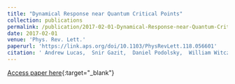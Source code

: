 ```yaml
---
title: "Dynamical Response near Quantum Critical Points"
collection: publications
permalink: /publication/2017-02-01-Dynamical-Response-near-Quantum-Critical-Points
date: 2017-02-01
venue: 'Phys. Rev. Lett.'
paperurl: 'https://link.aps.org/doi/10.1103/PhysRevLett.118.056601'
citation: ' Andrew Lucas,  Snir Gazit,  Daniel Podolsky,  William Witczak-Krempa, &quot;Dynamical Response near Quantum Critical Points.&quot; Phys. Rev. Lett., 2017.'
---
```

[Access paper here](https://link.aps.org/doi/10.1103/PhysRevLett.118.056601){:target="_blank"}
